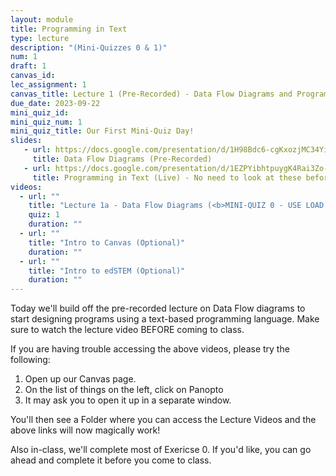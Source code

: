 ```yaml
---
layout: module
title: Programming in Text
type: lecture
description: "(Mini-Quizzes 0 & 1)"
num: 1
draft: 1
canvas_id: 
lec_assignment: 1
canvas_title: Lecture 1 (Pre-Recorded) - Data Flow Diagrams and Programming - Mini-Quiz 0
due_date: 2023-09-22
mini_quiz_id: 
mini_quiz_num: 1
mini_quiz_title: Our First Mini-Quiz Day!
slides:
   - url: https://docs.google.com/presentation/d/1H98Bdc6-cgKxozjMC34YiKvWRAokVFYZzylAkyiGTn4/edit?usp=sharing
     title: Data Flow Diagrams (Pre-Recorded)
   - url: https://docs.google.com/presentation/d/1EZPYibhtpuygK4Rai3Zo-Sw8xT9_RZCnI1HHrqdx6hI/edit?usp=sharing
     title: Programming in Text (Live) - No need to look at these before class unless you want to
videos:
  - url: ""
    title: "Lecture 1a - Data Flow Diagrams (<b>MINI-QUIZ 0 - USE LOAD BUTTON AT BOTTOM OF SCREEN</b>)"
    quiz: 1
    duration: ""
  - url: ""
    title: "Intro to Canvas (Optional)"
    duration: ""
  - url: ""
    title: "Intro to edSTEM (Optional)"
    duration: ""
---
```


Today we'll build off the pre-recorded lecture on Data Flow diagrams to start designing programs using a text-based programming language. Make sure to watch the lecture video BEFORE coming to class.

If you are having trouble accessing the above videos, please try the following:

1. Open up our Canvas page.
2. On the list of things on the left, click on Panopto
3. It may ask you to open it up in a separate window.

You'll then see a Folder where you can access the Lecture Videos and the above links will now magically work!

Also in-class, we'll complete most of Exericse 0. If you'd like, you can go ahead and complete it before you come to class.
